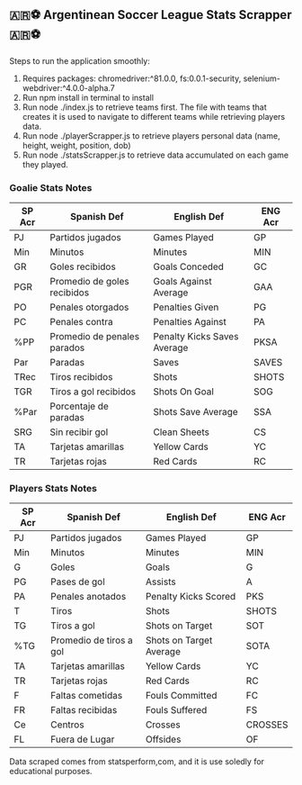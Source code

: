 ## :argentina::soccer: Argentinean Soccer League Stats Scrapper :argentina::soccer:

Steps to run the application smoothly:
1. Requires packages: chromedriver:^81.0.0, fs:0.0.1-security, selenium-webdriver:^4.0.0-alpha.7
2. Run npm install in terminal to install
3. Run node ./index.js to retrieve teams first. The file with teams that creates it is used to navigate to different teams while retrieving players data.
4. Run node ./playerScrapper.js to retrieve players personal data (name, height, weight, position, dob)
5. Run node ./statsScrapper.js to retrieve data accumulated on each game they played.

### Goalie Stats Notes
SP Acr | Spanish Def | English Def | ENG Acr 
-------- | ------------------ | ---- | ----
PJ	| Partidos jugados | Games Played | GP
Min	| Minutos | Minutes | MIN
GR	| Goles recibidos | Goals Conceded | GC
PGR	| Promedio de goles recibidos | Goals Against Average | GAA
PO	| Penales otorgados | Penalties Given | PG
PC	| Penales contra | Penalties Against | PA
%PP	| Promedio de penales parados | Penalty Kicks Saves Average | PKSA
Par	| Paradas | Saves | SAVES
TRec |	Tiros recibidos | Shots | SHOTS
TGR | Tiros a gol recibidos | Shots On Goal | SOG
%Par |	Porcentaje de paradas | Shots Save Average | SSA
SRG	| Sin recibir gol | Clean Sheets | CS
TA	| Tarjetas amarillas | Yellow Cards | YC
TR	| Tarjetas rojas | Red Cards | RC

### Players Stats Notes
SP Acr | Spanish Def | English Def | ENG Acr 
----|----|----|----
PJ	| Partidos jugados | Games Played | GP
Min	| Minutos | Minutes | MIN
G	| Goles | Goals | G
PG	| Pases de gol | Assists | A
PA	| Penales anotados | Penalty Kicks Scored |PKS
T	| Tiros | Shots | SHOTS
TG	| Tiros a gol | Shots on Target | SOT
%TG	| Promedio de tiros a gol | Shots on Target Average | SOTA
TA	| Tarjetas amarillas | Yellow Cards | YC
TR	| Tarjetas rojas | Red Cards | RC
F	| Faltas cometidas | Fouls Committed | FC
FR	| Faltas recibidas | Fouls Suffered | FS
Ce	| Centros | Crosses | CROSSES
FL	| Fuera de Lugar | Offsides | OF

Data scraped comes from statsperform,com, and it is use soledly for educational purposes.